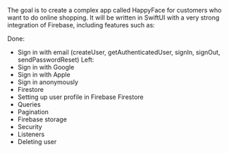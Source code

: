 The goal is to create a complex app called HappyFace for customers who want to do online shopping. It will be written in SwiftUI with a very strong integration of Firebase, including features such as:

Done:
- Sign in with email (createUser, getAuthenticatedUser, signIn, signOut, sendPasswordReset)
Left:
- Sign in with Google
- Sign in with Apple
- Sign in anonymously
- Firestore
- Setting up user profile in Firebase Firestore
- Queries
- Pagination
- Firebase storage
- Security
- Listeners
- Deleting user
